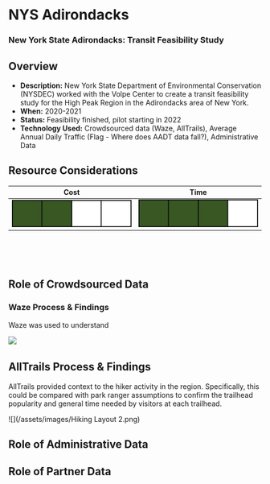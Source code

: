 # NYS Adirondacks

### New York State Adirondacks: Transit Feasibility Study

## Overview

- **Description:** New York State Department of Environmental Conservation (NYSDEC) worked with the Volpe Center to create a transit feasibility study for the High Peak Region in the Adirondacks area of New York.
- **When:** 2020-2021
- **Status:** Feasibility finished, pilot starting in 2022
- **Technology Used:** Crowdsourced data (Waze, AllTrails), Average Annual Daily Traffic (Flag - Where does AADT data fall?), Administrative Data


## Resource Considerations


Cost             |  Time
:-------------------------:|:-------------------------:
![](/assets/images/two_bars.png)  |  ![](/assets/images/three_bars.png)

<br><br><br>
## Role of Crowdsourced Data

### Waze Process & Findings
Waze was used to understand

![](/assets/images/NYS_Waze_traffic.gif)

<!---![alt text](/Guidebook-Website/assets/images/NYS_Waze_traffic_pictures.png)
-->

## AllTrails Process & Findings

AllTrails provided context to the hiker activity in the region. Specifically, this could be compared with park ranger assumptions to confirm the trailhead popularity and general time needed by visitors at each trailhead.


![](/assets/images/Hiking Layout 2.png)


## Role of Administrative Data


## Role of Partner Data

